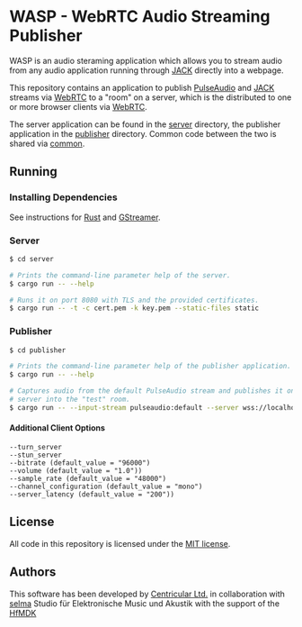# WASP - WebRTC Audio Streaming Publisher

WASP is an audio steraming application which allows you to stream audio from any audio application running through [JACK](https://jackaudio.org/)  directly into a webpage.

This repository contains an application to publish [PulseAudio](https://www.freedesktop.org/wiki/Software/PulseAudio/) and
[JACK](https://jackaudio.org/) streams via [WebRTC](https://webrtc.org/) to a "room" on a server, which is the distributed
to one or more browser clients via [WebRTC](https://webrtc.org/).

The server application can be found in the [server](server) directory, the publisher application in the [publisher](publisher)
directory. Common code between the two is shared via [common](common).

## Running

### Installing Dependencies

See instructions for [Rust](https://rustup.rs) and [GStreamer](https://gstreamer.freedesktop.org).

### Server

```sh
$ cd server

# Prints the command-line parameter help of the server.
$ cargo run -- --help

# Runs it on port 8080 with TLS and the provided certificates.
$ cargo run -- -t -c cert.pem -k key.pem --static-files static
```

### Publisher

```sh
$ cd publisher

# Prints the command-line parameter help of the publisher application.
$ cargo run -- --help

# Captures audio from the default PulseAudio stream and publishes it on the given
# server into the "test" room.
$ cargo run -- --input-stream pulseaudio:default --server wss://localhost:8080/ws/publish --server-room "test" --certificate-file ../server/cert.pem
```

#### Additional Client Options
```
--turn_server
--stun_server
--bitrate (default_value = "96000")
--volume (default_value = "1.0"))
--sample_rate (default_value = "48000")
--channel_configuration (default_value = "mono")
--server_latency (default_value = "200"))
```

## License

All code in this repository is licensed under the [MIT license](LICENSE).

## Authors
This software has been developed by [Centricular Ltd.](https://www.centricular.com/) in collaboration with [selma](https://selma.hfmdk-frankfurt.de/) Studio für Elektronische Music und Akustik with the support of the [HfMDK](https://www.hfmdk-frankfurt.de/)

